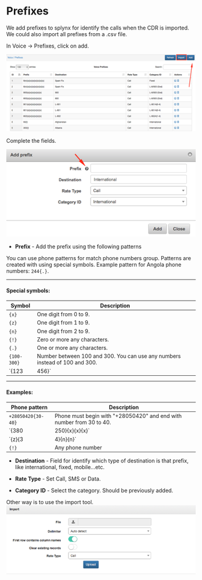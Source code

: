 Prefixes
========

We add prefixes to splynx for identify the calls when the CDR is imported. We could also import all prefixes from a .csv file.

In Voice → Prefixes, click on add.

![Add prefixes](./add_prefixes.png)

Complete the fields.

![Create prefixes](./create_prefixes.png)

* **Prefix** - Add the prefix using the following patterns

You can use phone patterns for match phone numbers group.
Patterns are created with using special symbols.
Example pattern for Angola phone numbers: `244{.}`.

---

#### Special symbols:

| Symbol      | Description                                                                       |
|-------------|-----------------------------------------------------------------------------------|
| `{x}`       | One digit from 0 to 9.                                                            |
| `{z}`       | One digit from 1 to 9.                                                            |
| `{n}`       | One digit from 2 to 9.                                                            |
| `{!}`       | Zero or more any characters.                                                      |
| `{.}`       | One or more any characters.                                                       |
| `{100-300}` | Number between 100 and 300. You can use any numbers instead of 100 and 300.       |
| `{123|456}` | One of "123" or "456". You can use any string pattern instead of "123" and "456". |

---

#### Examples:

| Phone pattern        | Description                                                                             |
|----------------------|-----------------------------------------------------------------------------------------|
| `+28050420{30-40}`   | Phone must begin with "+28050420" and end with number from 30 to 40.                    |
| `{380|250}{x}{x}{x}` | Phone must begin with one of "380" or "250". Then must be three digit from 0 to 9       |
| `{z}{3|4}{n}{n}`     | Phone must begin with digit from 1 to 9. Then "3" or "4" and then two digit from 2 to 9 |
| `{!}`                | Any phone number                                                                        |


* **Destination** - Field for identify which type of destination is that prefix, like international, fixed, mobile...etc.


* **Rate Type** - Set Call, SMS or Data.


* **Category ID** - Select the category. Should be previously added.


Other way is to use the import tool.
![Import tool](./import.png)